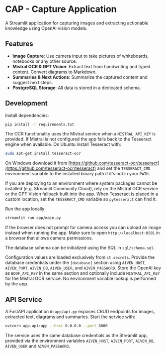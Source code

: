 # CAP - Capture Application

A Streamlit application for capturing images and extracting actionable knowledge using OpenAI vision models.

## Features
- **Image Capture**: Use camera input to take pictures of whiteboards, notebooks or any other source.
- **Mistral OCR & GPT Vision**: Extract text from handwriting and typed content. Convert diagrams to Markdown.
- **Summaries & Next Actions**: Summarize the captured content and suggest next steps.
- **PostgreSQL Storage**: All data is stored in a dedicated schema.

## Development

Install dependencies:
```bash
pip install -r requirements.txt
```

The OCR functionality uses the Mistral service when a `MISTRAL_API_KEY` is provided.
If Mistral is not configured the app falls back to the Tesseract engine when available.
On Ubuntu install Tesseract with:

```bash
sudo apt-get install tesseract-ocr
```

On Windows download it from [https://github.com/tesseract-ocr/tesseract](https://github.com/tesseract-ocr/tesseract) and set the `TESSERACT_CMD` environment variable to the installed binary path if it's not in your `PATH`.

If you are deploying to an environment where system packages cannot be installed (e.g. Streamlit Community Cloud), rely on the Mistral OCR service or the GPT Vision fallback built into the app. When Tesseract is placed in a custom location, set the `TESSERACT_CMD` variable so `pytesseract` can find it.

Run the app locally:
```bash
streamlit run app/main.py
```

If the browser does not prompt for camera access you can upload an image instead when running the app. Make sure to open `http://localhost:8501` in a browser that allows camera permissions.

The database schema can be initialized using the SQL in `sql/schema.sql`.

Configuration values are loaded exclusively from `st.secrets`.
Provide the database credentials under the `[database]` section using
`AIVEN_HOST`, `AIVEN_PORT`, `AIVEN_DB`, `AIVEN_USER`, and `AIVEN_PASSWORD`.
Store the OpenAI key as `BOOF_API_KEY` in the same section and optionally
include `MISTRAL_API_KEY` for the Mistral OCR service. No environment
variable lookup is performed by the app.


## API Service

A FastAPI application in `app/api.py` exposes CRUD endpoints for images,
extracted text, diagrams and summaries. Start the service with:

```bash
uvicorn app.api:app --host 0.0.0.0 --port 8000
```

The service uses the same database credentials as the Streamlit app, provided
via the environment variables `AIVEN_HOST`, `AIVEN_PORT`, `AIVEN_DB`,
`AIVEN_USER` and `AIVEN_PASSWORD`.

